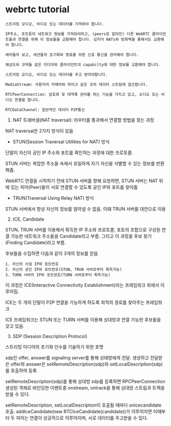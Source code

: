 # webrtc tutorial

```
스트리밍 오디오, 비디오 또는 데이터를 가져와야 합니다.

IP주소, 포트등의 네트워크 정보를 가져와야하고, (peers로 알려진) 다른 WebRTC 클라이언트들과 연결을 위해 이 정보들을 교환해야 합니다. 심지어 NATs와 방화벽을 통해서도 교환해야 합니다.

애러들의 보고, 세션들의 초기화와 종료를 위한 신호 통신을 관리해야 합니다.

해상도와 코덱들 같은 미디어와 클라이언트의 capabilty에 대한 정보를 교환해야 합니다.

스트리밍 오디오, 비디오 또는 데이터를 주고 받아야합니다.
```

```
MediaStream: 사용자의 카메라와 마이크 같은 곳의 데이터 스트림에 접근합니다.

RTCPeerConnection: 암호화 및 대역폭 관리를 하는 기능을 가지고 있고, 오디오 또는 비디오 연결을 합니다.

RTCDataChannel: 일반적인 데이터 P2P통신
```

1. NAT 트래버셜(NAT traversal): 라우터를 통과해서 연결할 방법을 찾는 과정

NAT traversal은 2가지 방식이 있음

* STUN(Session Traversal Utilities for NAT) 방식

단말이 자신의 공인 IP 주소와 포트를 확인하는 과정에 대한 프로토콜.

STUN 서버는 복잡한 주소들 속에서 유일하게 자기 자신을 식별할 수 있는 정보를 반환해줌.

WebRTC 연결을 시작하기 전에 STUN 서버를 향해 요청하면, STUN 서버는 NAT 뒤에 있는 피어(Peer)들이 서로 연결할 수 있도록 공인 IP와 포트를 찾아줌

* TRUN(Traversal Using Relay NAT) 방식

STUN 서버에서 항상 자신의 정보를 알아낼 수 없음. 이떄 TRUN 서버를 대안으로 이용

2. ICE, Candidate

STUN, TRUN 서버를 이용해서 획득한 IP 주소와 프로토콜, 포토의 조합으로 구성된 연결 가능한 네트워크 주소들을 Candidate라고 부름. 그리고 이 과정을 후보 찾기(Finding Candidate)라고 부름.

후보들을 수집하면 다음과 같이 3개의 정보를 얻음

```
1. 자신의 사설 IP와 포트번호
2. 자신의 공인 IP와 포트번호(STUN, TRUN 서버로부터 획득가능)
3. TURN 서버의 IP와 포트번호(TURN 서버로부터 획득가능)
```

이 과정은 ICE(Interactive Connectivity Establishment)라는 프레임워크 위에서 이루어짐.

ICE는 두 개의 단말이 P2P 연결을 가능하게 하도록 최적의 경로를 찾아주는 프레임워크

ICE 프레임워크는 STUN 또는 TURN 서버를 이용해 상대방과 연결 가능한 후보들을 갖고 있음.

3. SDP (Session Description Protocol)

스트리밍 미디어의 초기화 인수를 기술하기 위한 포맷

sdp인 offer, answer를 signaling server를 통해 상태방에게 전달.
생성하고 전달받은 offer와 answer은 setRemoteDescription(sdp)와 setLocalDescription(sdp)를 호출하여 등록

setRemoteDescription(sdp)를 통해 상대방 sdp를 등록하면 RPCPeerConnection 생성된 객체로 바인딩한 이벤트중 onstream, ontrack을 통해 상대방 스트림과 트랙을 받을 수 있다.

setRemoteDescription, setLocalDescription이 호출될 때마다 onicecandidate 호출. addIceCandidate(new RTCIceCandidate(candidate))가 이루어지면 이때부터 두 피어는 연결이 성공적으로 이루어지며, 서로 데이터를 주고받을 수 있다.